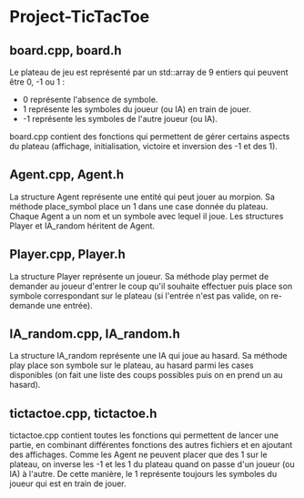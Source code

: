 # Project-TicTacToe

## board.cpp, board.h

Le plateau de jeu est représenté par un std::array de 9 entiers qui peuvent être 0, -1 ou 1 :

- 0 représente l'absence de symbole.
- 1 représente les symboles du joueur (ou IA) en train de jouer.
- -1 représente les symboles de l'autre joueur (ou IA).
  
board.cpp contient des fonctions qui permettent de gérer certains aspects du plateau (affichage, initialisation, victoire et inversion des -1 et des 1).

## Agent.cpp, Agent.h

La structure Agent représente une entité qui peut jouer au morpion.
Sa méthode place_symbol place un 1 dans une case donnée du plateau.
Chaque Agent a un nom et un symbole avec lequel il joue.
Les structures Player et IA_random héritent de Agent.

## Player.cpp, Player.h

La structure Player représente un joueur.
Sa méthode play permet de demander au joueur d'entrer le coup qu'il souhaite effectuer puis place son symbole correspondant sur le plateau (si l'entrée n'est pas valide, on re-demande une entrée).

## IA_random.cpp, IA_random.h

La structure IA_random représente une IA qui joue au hasard.
Sa méthode play place son symbole sur le plateau, au hasard parmi les cases disponibles (on fait une liste des coups possibles puis on en prend un au hasard).

## tictactoe.cpp, tictactoe.h

tictactoe.cpp contient toutes les fonctions qui permettent de lancer une partie, en combinant différentes fonctions des autres fichiers et en ajoutant des affichages.
Comme les Agent ne peuvent placer que des 1 sur le plateau, on inverse les -1 et les 1 du plateau quand on passe d'un joueur (ou IA) à l'autre. De cette manière, le 1 représente toujours les symboles du joueur qui est en train de jouer.